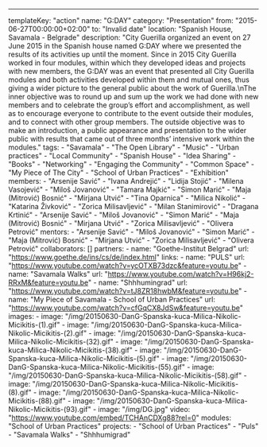 ---
  templateKey: "action"
  name: "G:DAY"
  category: "Presentation"
  from: "2015-06-27T00:00:00+02:00"
  to: "Invalid date"
  location: "Spanish House, Savamala - Belgrade"
  description: "City Guerilla organized an event on 27 June 2015 in the Spanish house named G:DAY where we presented the results of its activities up until the moment. Since in 2015 City Guerilla worked in four modules, within which they developed ideas and projects with new members, the G:DAY was an event that presented all City Guerilla modules and both activities developed within them and mutual ones, thus giving a wider picture to the general public about the work of Guerilla.\nThe inner objective was to round up and sum up the work we had done with new members and to celebrate the group’s effort and accomplishment, as well as to encourage everyone to contribute to the event outside their modules, and to connect with other group members. The outside objective was to make an introduction, a public appearance and presentation to the wider public with results that came out of three months’ intensive work within the modules."
  tags: 
    - "Savamala"
    - "The Open Library"
    - "Music"
    - "Urban practices"
    - "Local Community"
    - "Spanish House"
    - "Idea Sharing"
    - "Books"
    - "Networking"
    - "Engaging the Community"
    - "Common Space"
    - "My Piece of The City"
    - "School of Urban Practices"
    - "Exhibition"
  members: 
    - "Arsenije Savić"
    - "Ivana Andrejić"
    - "Lidija Stojić"
    - "Milena Vasojević"
    - "Miloš Jovanović"
    - "Tamara Majkić"
    - "Simon Marić"
    - "Maja (Mitrović) Bosnić"
    - "Mirjana Utvić"
    - "Tina Oparnica"
    - "Milica Nikolić"
    - "Katarina Živković"
    - "Zorica Milisavljević"
    - "Milan Stanimirović"
    - "Dragana Krtinić"
    - "Arsenije Savić"
    - "Miloš Jovanović"
    - "Simon Marić"
    - "Maja (Mitrović) Bosnić"
    - "Mirjana Utvić"
    - "Zorica Milisavljević"
    - "Olivera Petrović"
  mentors: 
    - "Arsenije Savić"
    - "Miloš Jovanović"
    - "Simon Marić"
    - "Maja (Mitrović) Bosnić"
    - "Mirjana Utvić"
    - "Zorica Milisavljević"
    - "Olivera Petrović"
  collaborators: []
  partners: 
    - 
      name: "Goethe-Institut Belgrad"
      url: "https://www.goethe.de/ins/cs/de/index.html"
  links: 
    - 
      name: "PULS"
      url: "https://www.youtube.com/watch?v=ycOTXB73dzc&feature=youtu.be"
    - 
      name: "Savamala Walks"
      url: "https://www.youtube.com/watch?v=H96kj2-RRxM&feature=youtu.be"
    - 
      name: "Shhhumingrad"
      url: "https://www.youtube.com/watch?v=tJ8ZR18hwbM&feature=youtu.be"
    - 
      name: "My Piece of Savamala - School of Urban Practices"
      url: "https://www.youtube.com/watch?v=cfGqCX8JdSw&feature=youtu.be"
  images: 
    - 
      image: "/img/20150630-DanG-Spanska-kuca-Milica-Nikolic-Micikitis-(1).gif"
    - 
      image: "/img/20150630-DanG-Spanska-kuca-Milica-Nikolic-Micikitis-(2).gif"
    - 
      image: "/img/20150630-DanG-Spanska-kuca-Milica-Nikolic-Micikitis-(32).gif"
    - 
      image: "/img/20150630-DanG-Spanska-kuca-Milica-Nikolic-Micikitis-(38).gif"
    - 
      image: "/img/20150630-DanG-Spanska-kuca-Milica-Nikolic-Micikitis-(5).gif"
    - 
      image: "/img/20150630-DanG-Spanska-kuca-Milica-Nikolic-Micikitis-(55).gif"
    - 
      image: "/img/20150630-DanG-Spanska-kuca-Milica-Nikolic-Micikitis-(58).gif"
    - 
      image: "/img/20150630-DanG-Spanska-kuca-Milica-Nikolic-Micikitis-(8).gif"
    - 
      image: "/img/20150630-DanG-Spanska-kuca-Milica-Nikolic-Micikitis-(88).gif"
    - 
      image: "/img/20150630-DanG-Spanska-kuca-Milica-Nikolic-Micikitis-(93).gif"
    - 
      image: "/img/DG.jpg"
  video: "https://www.youtube.com/embed/TCHAnCDXg88?rel=0"
  modules: "School of Urban Practices"
  projects: 
    - "School of Urban Practices"
    - "Puls"
    - "Savamala Walks"
    - "Shhhumigrad"
